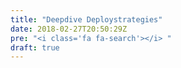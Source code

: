 ```yaml
---
title: "Deepdive Deploystrategies"
date: 2018-02-27T20:50:29Z
pre: "<i class='fa fa-search'></i> "
draft: true
---
```


